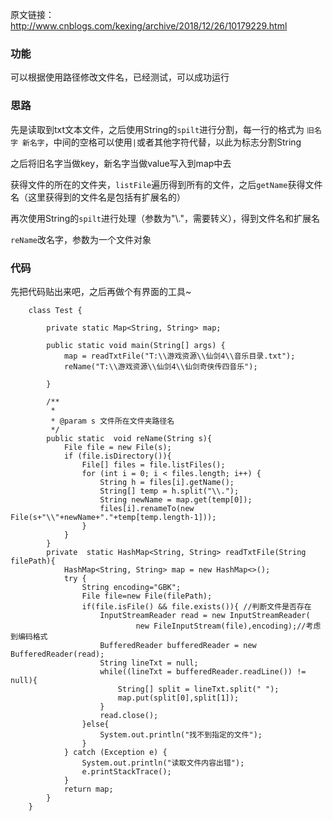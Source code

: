 原文链接：http://www.cnblogs.com/kexing/archive/2018/12/26/10179229.html
### 功能
可以根据使用路径修改文件名，已经测试，可以成功运行

### 思路

先是读取到txt文本文件，之后使用String的`spilt`进行分割，每一行的格式为 `旧名字 新名字`，中间的空格可以使用`|`或者其他字符代替，以此为标志分割String

之后将旧名字当做key，新名字当做value写入到map中去

获得文件的所在的文件夹，`listFile`遍历得到所有的文件，之后`getName`获得文件名（这里获得到的文件名是包括有扩展名的）

再次使用String的`spilt`进行处理（参数为"\\."，需要转义），得到文件名和扩展名

`reName`改名字，参数为一个文件对象

### 代码
先把代码贴出来吧，之后再做个有界面的工具~

		class Test {
		
			private static Map<String, String> map;
		
			public static void main(String[] args) {
				map = readTxtFile("T:\\游戏资源\\仙剑4\\音乐目录.txt");
				reName("T:\\游戏资源\\仙剑4\\仙剑奇侠传四音乐");
		
			}
		
			/**
			 *
			 * @param s 文件所在文件夹路径名
			 */
			public static  void reName(String s){
				File file = new File(s);
				if (file.isDirectory()){
					File[] files = file.listFiles();
					for (int i = 0; i < files.length; i++) {
						String h = files[i].getName();
						String[] temp = h.split("\\.");
						String newName = map.get(temp[0]);
						files[i].renameTo(new File(s+"\\"+newName+"."+temp[temp.length-1]));
					}
				}
			}
			private  static HashMap<String, String> readTxtFile(String filePath){
				HashMap<String, String> map = new HashMap<>();
				try {
					String encoding="GBK";
					File file=new File(filePath);
					if(file.isFile() && file.exists()){ //判断文件是否存在
						InputStreamReader read = new InputStreamReader(
								new FileInputStream(file),encoding);//考虑到编码格式
						BufferedReader bufferedReader = new BufferedReader(read);
						String lineTxt = null;
						while((lineTxt = bufferedReader.readLine()) != null){
							String[] split = lineTxt.split(" ");
							map.put(split[0],split[1]);
						}
						read.close();
					}else{
						System.out.println("找不到指定的文件");
					}
				} catch (Exception e) {
					System.out.println("读取文件内容出错");
					e.printStackTrace();
				}
				return map;
			}
		}